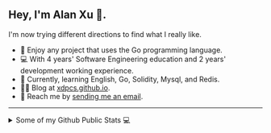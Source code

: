 ## Hey, I'm Alan Xu 👋.

I'm now trying different directions to find what I really like.
* 🧐 Enjoy any project that uses the Go programming language.
* 💻 With 4 years' Software Engineering education and 2 years' development working experience.
* 🌱 Currently, learning English, Go, Solidity, Mysql, and Redis.
* ✍🏻 Blog at [xdpcs.github.io](https://xdpcs.github.io).
* 📧 Reach me by [sending me an email](mailto:xdpcsyy@gmail.com).
---
<details>
  <summary>Some of my Github Public Stats 💻</summary>
  <br>

<p align="center">
<img align="center" src="https://github-readme-stats.vercel.app/api/top-langs/?username=XdpCs&hide_langs_below=1&theme=default&line_height=27&layout=compact&hide=c" />
<img align="center" src="https://github-readme-stats.vercel.app/api?username=XdpCs&show_icons=true&count_private=true&include_all_commits=true&line_height=21" alt="XdpCs's Github Stats" />
</p>
</details>

